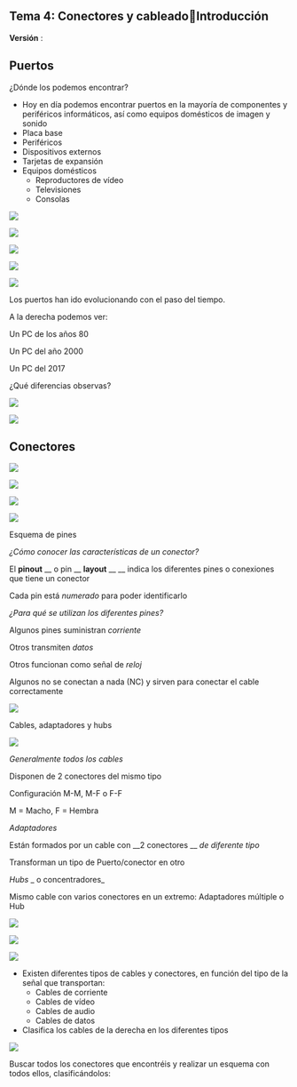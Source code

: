 ## Tema 4: Conectores y cableadoIntroducción

__Versión__ :

## Puertos

¿Dónde los podemos encontrar?

* Hoy en día podemos encontrar puertos en la mayoría de componentes y periféricos informáticos, así como equipos domésticos de imagen y sonido
* Placa base
* Periféricos
* Dispositivos externos
* Tarjetas de expansión
* Equipos domésticos
  * Reproductores de vídeo
  * Televisiones
  * Consolas

![](img/1%20Conectores%20%28Introduccion%290.jpg)

![](img/1%20Conectores%20%28Introduccion%291.jpg)

![](img/1%20Conectores%20%28Introduccion%292.jpg)

![](img/1%20Conectores%20%28Introduccion%293.jpg)

![](img/1%20Conectores%20%28Introduccion%294.jpg)

Los puertos han ido evolucionando con el paso del tiempo\.

A la derecha podemos ver:

Un PC de los años 80

Un PC del año 2000

Un PC del 2017

¿Qué diferencias observas?

![](img/1%20Conectores%20%28Introduccion%295.png)

![](img/1%20Conectores%20%28Introduccion%296.jpg)

## Conectores

![](img/1%20Conectores%20%28Introduccion%297.png)

![](img/1%20Conectores%20%28Introduccion%298.jpg)

![](img/1%20Conectores%20%28Introduccion%299.jpg)

![](img/1%20Conectores%20%28Introduccion%2910.gif)

Esquema de pines

_¿Cómo conocer las características de un conector?_

El  __pinout__  __ o pin __  __layout__  __ __ indica los diferentes pines o conexiones que tiene un conector

Cada pin está  _numerado_  para poder identificarlo

_¿Para qué se utilizan los diferentes pines?_

Algunos pines suministran  _corriente_

Otros transmiten  _datos_

Otros funcionan como señal de  _reloj_

Algunos no se conectan a nada \(NC\) y sirven para conectar el cable correctamente

![](img/1%20Conectores%20%28Introduccion%2911.png)

Cables, adaptadores y hubs

![](img/1%20Conectores%20%28Introduccion%2912.jpg)

_Generalmente todos los cables_

Disponen de 2 conectores del mismo tipo

Configuración M\-M, M\-F o F\-F

M = Macho, F = Hembra

_Adaptadores_

Están formados por un cable con  __2 conectores __  _de diferente tipo_

Transforman un tipo de Puerto/conector en otro

_Hubs_  _ o concentradores_

Mismo cable con varios conectores en un extremo: Adaptadores múltiple o Hub

![](img/1%20Conectores%20%28Introduccion%2913.jpg)

![](img/1%20Conectores%20%28Introduccion%2914.jpg)

![](img/1%20Conectores%20%28Introduccion%2915.jpg)

* Existen diferentes tipos de cables y conectores, en función del tipo de la señal que transportan:
  * Cables de corriente
  * Cables de vídeo
  * Cables de audio
  * Cables de datos
* Clasifica los cables de la derecha en los diferentes tipos

![](img/1%20Conectores%20%28Introduccion%2916.jpg)

Buscar todos los conectores que encontréis y realizar un esquema con todos ellos, clasificándolos:

